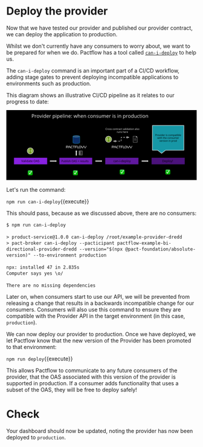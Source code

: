 # Deploy the provider

Now that we have tested our provider and published our provider contract, we can deploy the application to production.

Whilst we don't currently have any consumers to worry about, we want to be prepared for when we do. Pactflow has a tool called [`can-i-deploy`](https://docs.pact.io/pact_broker/can_i_deploy) to help us.

The `can-i-deploy` command is an important part of a CI/CD workflow, adding stage gates to prevent deploying incompatible applications to environments such as production.

This diagram shows an illustrative CI/CD pipeline as it relates to our progress to date:

![first provider pipeline run](./assets/provider-pipeline.png)

Let's run the command:

`npm run can-i-deploy`{{execute}}

This should pass, because as we discussed above, there are no consumers:

```
$ npm run can-i-deploy

> product-service@1.0.0 can-i-deploy /root/example-provider-dredd
> pact-broker can-i-deploy --pacticipant pactflow-example-bi-directional-provider-dredd --version="$(npx @pact-foundation/absolute-version)" --to-environment production

npx: installed 47 in 2.835s
Computer says yes \o/

There are no missing dependencies
```

Later on, when consumers start to use our API, we will be prevented from releasing a change that results in a backwards incompatible change for our consumers. Consumers will also use this command to ensure they are compatible with the Provider API in the target environment (in this case, `production`).

We can now deploy our provider to production. Once we have deployed, we let Pactflow know that the new version of the Provider has been promoted to that environment:

`npm run deploy`{{execute}}

This allows Pactflow to communicate to any future consumers of the provider, that the OAS associated with this version of the provider is supported in production. If a consumer adds functionality that uses a subset of the OAS, they will be free to deploy safely!

# Check

Your dashboard should now be updated, noting the provider has now been deployed to `production`.